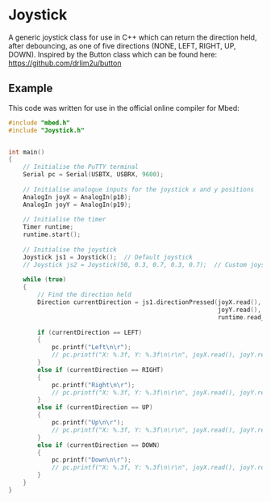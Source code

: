 # Joystick
A generic joystick class for use in C++ which can return the direction held, after debouncing, as one of five directions (NONE, LEFT, RIGHT, UP, DOWN).
Inspired by the Button class which can be found here: https://github.com/drlim2u/button

## Example
This code was written for use in the official online compiler for Mbed:

```C++
#include "mbed.h"
#include "Joystick.h"


int main()
{
    // Initialise the PuTTY terminal
    Serial pc = Serial(USBTX, USBRX, 9600);
    
    // Initialise analogue inputs for the joystick x and y positions
    AnalogIn joyX = AnalogIn(p18);
    AnalogIn joyY = AnalogIn(p19);
    
    // Initialise the timer
    Timer runtime;
    runtime.start();
    
    // Initialise the joystick
    Joystick js1 = Joystick();  // Default joystick
    // Joystick js2 = Joystick(50, 0.3, 0.7, 0.3, 0.7);  // Custom joystick
    
    while (true)
    {
        // Find the direction held
        Direction currentDirection = js1.directionPressed(joyX.read(),
                                                          joyY.read(),
                                                          runtime.read_ms());
        
        if (currentDirection == LEFT)
        {
            pc.printf("Left\n\r");
            // pc.printf("X: %.3f, Y: %.3f\n\r\n", joyX.read(), joyY.read());
        }
        else if (currentDirection == RIGHT)
        {
            pc.printf("Right\n\r");
            // pc.printf("X: %.3f, Y: %.3f\n\r\n", joyX.read(), joyY.read());
        }
        else if (currentDirection == UP)
        {
            pc.printf("Up\n\r");
            // pc.printf("X: %.3f, Y: %.3f\n\r\n", joyX.read(), joyY.read());
        }
        else if (currentDirection == DOWN)
        {
            pc.printf("Down\n\r");
            // pc.printf("X: %.3f, Y: %.3f\n\r\n", joyX.read(), joyY.read());
        }
    }
}

```

